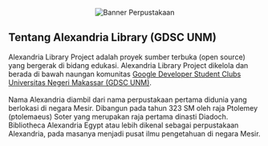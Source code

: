 <p align="center">
    <!-- badge perpustakaan -->
    <img alt="Banner Perpustakaan" src="https://www.egyptguidelines.com/wp-content/uploads/2018/06/liberary.jpg?raw=true"><br>
<!--     <img alt="banner perpustakaan" src="src/cover.png"> -->
</p>

## Tentang Alexandria Library (GDSC UNM)
Alexandria Library Project adalah proyek sumber terbuka (open source) yang bergerak di bidang edukasi. Alexandria Library Project dikelola dan berada di bawah naungan komunitas [Google Developer Student Clubs Universitas Negeri Makassar (GDSC UNM)](https://gdsc.community.dev/universitas-negeri-makassar/).
<br><br>
Nama Alexandria diambil dari nama perpustakaan pertama didunia yang berlokasi di negara Mesir. Dibangun pada tahun 323 SM oleh raja Ptolemey (ptolemaeus) Soter yang merupakan raja pertama dinasti Diadoch. Bibliotheca Alexandria Egypt atau lebih dikenal sebagai perpustakaan Alexandria, pada masanya menjadi pusat ilmu pengetahuan di negara Mesir.
